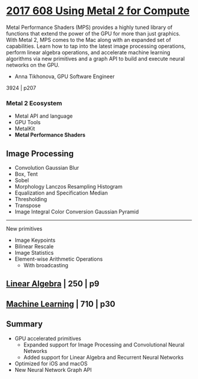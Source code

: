 # [2017 608 Using Metal 2 for Compute](https://developer.apple.com/videos/play/wwdc2017/608/)

Metal Performance Shaders (MPS) provides a highly tuned library of functions that extend the power of the GPU for more than just graphics. With Metal 2, MPS comes to the Mac along with an expanded set of capabilities. Learn how to tap into the latest image processing operations, perform linear algebra operations, and accelerate machine learning algorithms via new primitives and a graph API to build and execute neural networks on the GPU.


- Anna Tikhonova, GPU Software Engineer


3924 | p207

### Metal 2 Ecosystem

- Metal API and language
- GPU Tools
- MetalKit
- __Metal Performance Shaders__

## Image Processing

- Convolution Gaussian Blur
- Box, Tent
- Sobel
- Morphology Lanczos Resampling Histogram
- Equalization and Specification Median
- Thresholding
- Transpose
- Image Integral Color Conversion Gaussian Pyramid

---


New primitives
- Image Keypoints
- Bilinear Rescale
- Image Statistics
- Element-wise Arithmetic Operations
  - With broadcasting



## [Linear Algebra](1-linear-algebra.md) | 250 | p9


## [Machine Learning](2-machine-learning.md) | 710 | p30


## Summary

- GPU accelerated primitives
  - Expanded support for Image Processing and Convolutional Neural Networks
  - Added support for Linear Algebra and Recurrent Neural Networks
- Optimized for iOS and macOS
- New Neural Network Graph API

